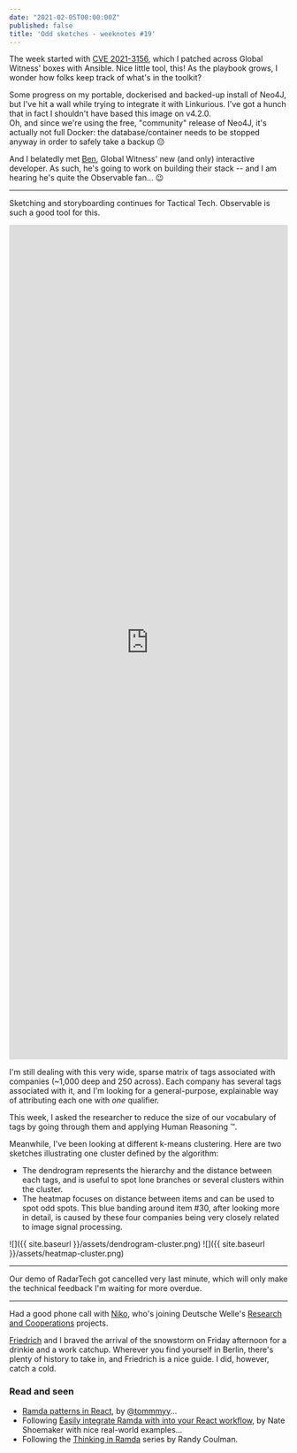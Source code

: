```yaml
---
date: "2021-02-05T00:00:00Z"
published: false
title: 'Odd sketches - weeknotes #19'
---
```


The week started with [CVE 2021-3156](https://security-tracker.debian.org/tracker/CVE-2021-3156), which I patched across Global Witness' boxes with Ansible. Nice little tool, this! As the playbook grows, I wonder how folks keep track of what's in the toolkit?

Some progress on my portable, dockerised and backed-up install of Neo4J, but I've hit a wall while trying to integrate it with Linkurious. I've got a hunch that in fact I shouldn't have based this image on v4.2.0.  
Oh, and since we're using the free, "community" release of Neo4J, it's actually not full Docker: the database/container needs to be stopped anyway in order to safely take a backup 😔

And I belatedly met [Ben](https://twitter.com/BenAyre), Global Witness' new (and only) interactive developer. As such, he's going to work on building their stack -- and I am hearing he's quite the Observable fan... 😉

---

Sketching and storyboarding continues for Tactical Tech. Observable is such a good tool for this.

<iframe width="100%" height="1509" frameborder="0"
  src="https://observablehq.com/embed/@basilesimon/experiments-in-circle-packing?cells=ind_packed_bubbles%2Ctime"></iframe>

I'm still dealing with this very wide, sparse matrix of tags associated with companies (~1,000 deep and 250 across). Each company has several tags associated with it, and I'm looking for a general-purpose, explainable way of attributing each one with _one_ qualifier.

This week, I asked the researcher to reduce the size of our vocabulary of tags by going through them and applying Human Reasoning ™.

Meanwhile, I've been looking at different k-means clustering. Here are two sketches illustrating one cluster defined by the algorithm:

- The dendrogram represents the hierarchy and the distance between each tags, and is useful to spot lone branches or several clusters within the cluster.
- The heatmap focuses on distance between items and can be used to spot odd spots. This blue banding around item #30, after looking more in detail, is caused by these four companies being very closely related to image signal processing.

![]({{ site.baseurl }}/assets/dendrogram-cluster.png)
![]({{ site.baseurl }}/assets/heatmap-cluster.png)

---

Our demo of RadarTech got cancelled very last minute, which will only make the technical feedback I'm waiting for more overdue.

---

Had a good phone call with [Niko](https://niko.io/), who's joining Deutsche Welle's [Research and Cooperations](https://innovation.dw.com/) projects.

[Friedrich](https://twitter.com/pudo) and I braved the arrival of the snowstorm on Friday afternoon for a drinkie and a work catchup. Wherever you find yourself in Berlin, there's plenty of history to take in, and Friedrich is a nice guide. I did, however, catch a cold.

### Read and seen
- [Ramda patterns in React](https://tommmyy.github.io/ramda-react-redux-patterns/pages/react-ramda.html), by [@tommmyy](https://github.com/tommmyy)...
- Following [Easily integrate Ramda with into your React workflow](https://hint.io/blog/react-and-ramda), by Nate Shoemaker with nice real-world examples...
- Following the [Thinking in Ramda](https://randycoulman.com/blog/2016/05/31/thinking-in-ramda-combining-functions/) series by Randy Coulman.